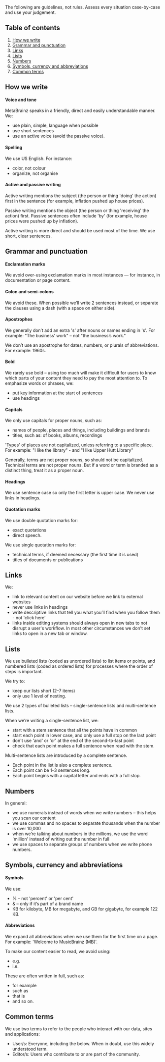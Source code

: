 The following are guidelines, not rules. Assess every situation case-by-case and use your judgement.

## Table of contents

1. [How we write](#how-we-write)
2. [Grammar and punctuation](#grammar-and-punctuation)
3. [Links](#links)
4. [Lists](#lists)
5. [Numbers](#numbers)
6. [Symbols, currency and abbreviations](#Symbols,-currency-and-abbreviations)
7. [Common terms](#common-terms)


## How we write

#### Voice and tone

MetaBrainz speaks in a friendly, direct and easily understandable manner. We:
* use plain, simple, language when possible
* use short sentences
* use an active voice (avoid the passive voice).

#### Spelling

We use US English. For instance:
* color, not colour
* organize, not organise

#### Active and passive writing 

Active writing mentions the subject (the person or thing 'doing' the action) first in the sentence (for example, inflation pushed up house prices).

Passive writing mentions the object (the person or thing 'receiving' the action) first. Passive sentences often include 'by' (for example, house prices were pushed up by inflation).

Active writing is more direct and should be used most of the time. We use short, clear sentences.


## Grammar and punctuation

#### Exclamation marks

We avoid over-using exclamation marks in most instances — for instance, in documentation or page content.

#### Colon and semi-colons

We avoid these. When possible we’ll write 2 sentences instead, or separate the clauses using a dash (with a space on either side).

#### Apostrophes

We generally don’t add an extra 's' after nouns or names ending in 's'.
For example: "The business’ work" – not  "the business’s work."

We don’t use an apostrophe for dates, numbers, or plurals of abbreviations.
For example: 1960s.

#### Bold

We rarely use bold – using too much will make it difficult for users to know which parts of your content they need to pay the most attention to. To emphasize words or phrases, we:
* put key information at the start of sentences
* use headings

#### Capitals

We only use capitals for proper nouns, such as:
* names of people, places and things, including buildings and brands
* titles, such as: of books, albums, recordings

'Types' of places are not capitalized, unless referring to a specific place.
For example: "I like the library" - and "I like Upper Hutt Library"

Generally, terms are not proper nouns, so should not be capitalized. Technical terms are not proper nouns. But if a word or term is branded as a distinct thing, treat it as a proper noun.

#### Headings

We use sentence case so only the first letter is upper case. We never use links in headings.

#### Quotation marks

We use double quotation marks for:
* exact quotations
* direct speech.

We use single quotation marks for:
* technical terms, if deemed necessary (the first time it is used)
* titles of documents or publications


## Links

We:
* link to relevant content on our website before we link to external websites 
* never use links in headings
* write descriptive links that tell you what you’ll find when you follow them - not 'click here'
* links inside editing systems should always open in new tabs to not disrupt a user's workflow. In most other circumstances we don't set links to open in a new tab or window.


## Lists

We use bulleted lists (coded as unordered lists) to list items or points, and numbered lists (coded as ordered lists) for processes where the order of steps is important.

We try to:
* keep our lists short (2–7 items)
* only use 1 level of nesting.

We use 2 types of bulleted lists – single-sentence lists and multi-sentence lists.

When we’re writing a single-sentence list, we:
* start with a stem sentence that all the points have in common
* start each point in lower case, and only use a full stop on the last point
* don't use 'and' or 'or' at the end of the second-to-last point
* check that each point makes a full sentence when read with the stem.

Multi-sentence lists are introduced by a complete sentence.
* Each point in the list is also a complete sentence.
* Each point can be 1–3 sentences long.
* Each point begins with a capital letter and ends with a full stop.


## Numbers

In general:
* we use numerals instead of words when we write numbers – this helps you scan our content
* we use commas and no spaces to separate thousands when the number is over 10,000
* when we’re talking about numbers in the millions, we use the word 'million' instead of writing out the number in full
* we use spaces to separate groups of numbers when we write phone numbers.


## Symbols, currency and abbreviations

#### Symbols

We use:
* % – not 'percent' or 'per cent'
* & – only if it’s part of a brand name
* KB for kilobyte, MB for megabyte, and GB for gigabyte, for example 122 KB.

#### Abbreviations

We expand all abbreviations when we use them for the first time on a page.
For example: 'Welcome to MusicBrainz (MB)'.

To make our content easier to read, we avoid using:
* e.g.
* i.e.

These are often written in full, such as:
* for example
* such as
* that is
* and so on.


## Common terms

We use two terms to refer to the people who interact with our data, sites and applications:
* User/s: Everyone, including the below. When in doubt, use this widely understood term.
* Editor/s: Users who contribute to or are part of the community.